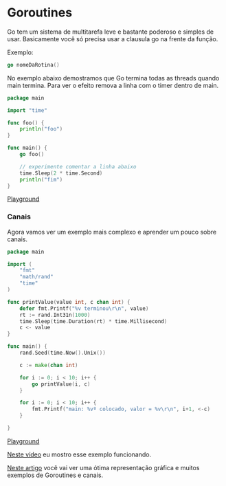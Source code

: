 # Goroutines

Go tem um sistema de multitarefa leve e bastante poderoso e simples de usar.
Basicamente você só precisa usar a clausula go na frente da função.


Exemplo:

```go
go nomeDaRotina()
```

No exemplo abaixo demostramos que Go termina todas as threads quando main termina.
Para ver o efeito remova a linha com o timer dentro de main.

```go
package main

import "time"

func foo() {
	println("foo")
}

func main() {
	go foo()

	// experimente comentar a linha abaixo
	time.Sleep(2 * time.Second)
	println("fim")
}
```
[Playground](https://play.golang.org/p/4NYROfW7Ub)

### Canais
Agora vamos ver um exemplo mais complexo e aprender um pouco sobre canais.

```go
package main

import (
	"fmt"
	"math/rand"
	"time"
)

func printValue(value int, c chan int) {
	defer fmt.Printf("%v terminou\r\n", value)
	rt := rand.Int31n(1000)
	time.Sleep(time.Duration(rt) * time.Millisecond)
	c <- value
}

func main() {
	rand.Seed(time.Now().Unix())

	c := make(chan int)

	for i := 0; i < 10; i++ {
		go printValue(i, c)
	}

	for i := 0; i < 10; i++ {
		fmt.Printf("main: %vº colocado, valor = %v\r\n", i+1, <-c)
	}

}
```
[Playground](https://play.golang.org/p/kUgYknGoeN)

[Neste vídeo](https://www.youtube.com/watch?v=H2jULD66BII) eu mostro esse exemplo funcionando.

[Neste artigo](http://divan.github.io/posts/go_concurrency_visualize/) você vai ver uma ótima representação gráfica e muitos exemplos de Goroutines e canais.
